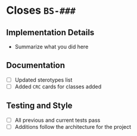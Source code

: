 # Closes `BS-###`

## Implementation Details

- Summarize what you did here

## Documentation

- [ ] Updated sterotypes list
- [ ] Added `CRC` cards for classes added

## Testing and Style

- [ ] All previous and current tests pass
- [ ] Additions follow the architecture for the project
